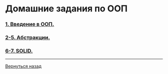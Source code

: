 # Домашние задания по ООП

### [1. Введение в ООП.](<Homework_1>)

### [2-5. Абстракции.](<Homework_2-5>)

### [6-7. SOLID.](<Homework_6-7>)

---
[Вернуться назад](<../README.md>)